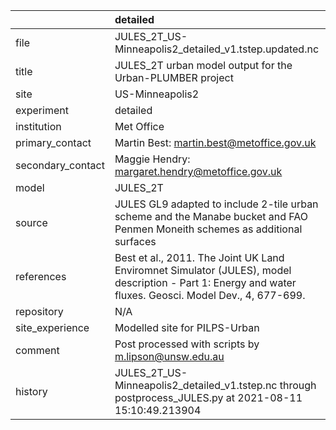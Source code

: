 |                   | detailed                                                                                                                                                |
|:------------------|:--------------------------------------------------------------------------------------------------------------------------------------------------------|
| file              | JULES_2T_US-Minneapolis2_detailed_v1.tstep.updated.nc                                                                                                   |
| title             | JULES_2T urban model output for the Urban-PLUMBER project                                                                                               |
| site              | US-Minneapolis2                                                                                                                                         |
| experiment        | detailed                                                                                                                                                |
| institution       | Met Office                                                                                                                                              |
| primary_contact   | Martin Best: martin.best@metoffice.gov.uk                                                                                                               |
| secondary_contact | Maggie Hendry: margaret.hendry@metoffice.gov.uk                                                                                                         |
| model             | JULES_2T                                                                                                                                                |
| source            | JULES GL9 adapted to include 2-tile urban scheme and the Manabe bucket and FAO Penmen Moneith schemes as additional surfaces                            |
| references        | Best et al., 2011. The Joint UK Land Enviromnet Simulator (JULES), model description - Part 1: Energy and water fluxes. Geosci. Model Dev., 4, 677-699. |
| repository        | N/A                                                                                                                                                     |
| site_experience   | Modelled site for PILPS-Urban                                                                                                                           |
| comment           | Post processed with scripts by m.lipson@unsw.edu.au                                                                                                     |
| history           | JULES_2T_US-Minneapolis2_detailed_v1.tstep.nc through postprocess_JULES.py at 2021-08-11 15:10:49.213904                                                |
